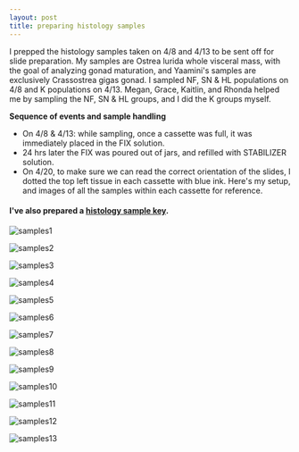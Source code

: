 ```yaml
---
layout: post
title: preparing histology samples 
---
```


I prepped the histology samples taken on 4/8 and 4/13 to be sent off for slide preparation. My samples are Ostrea lurida whole visceral mass, with the goal of analyzing gonad maturation, and Yaamini's samples are exclusively Crassostrea gigas gonad. I sampled NF, SN & HL populations on 4/8 and K populations on 4/13.  Megan, Grace, Kaitlin, and Rhonda helped me by sampling the NF, SN & HL groups, and I did the K groups myself. 

**Sequence of events and sample handling**  
  * On 4/8 & 4/13: while sampling, once a cassette was full, it was immediately placed in the FIX solution. 
  * 24 hrs later the FIX was poured out of jars, and refilled with STABILIZER solution. 
  * On 4/20, to make sure we can read the correct orientation of the slides, I dotted the top left tissue in each cassette with blue ink. Here's my setup, and images of all the samples within each cassette for reference. 
  
  #### I've also prepared a [histology sample key](https://github.com/laurahspencer/O.lurida_Stress/blob/master/Data/2017-April-HistoKey.pdf).
  
  
![samples1](https://github.com/laurahspencer/O.lurida_Stress/blob/master/Images/2017-April_Histo-Cassettes/2017-04-20_Histo-Samples1.JPG?raw=true)

![samples2](https://github.com/laurahspencer/O.lurida_Stress/blob/master/Images/2017-April_Histo-Cassettes/2017-04-20_Histo-Samples2.JPG?raw=true)

![samples3](https://github.com/laurahspencer/O.lurida_Stress/blob/master/Images/2017-April_Histo-Cassettes/2017-04-20_Histo-Samples3.JPG?raw=true)

![samples4](https://github.com/laurahspencer/O.lurida_Stress/blob/master/Images/2017-April_Histo-Cassettes/2017-04-20_Histo-Samples4.JPG?raw=true)

![samples5](https://github.com/laurahspencer/O.lurida_Stress/blob/master/Images/2017-April_Histo-Cassettes/2017-04-20_Histo-Samples5.JPG?raw=true)

![samples6](https://github.com/laurahspencer/O.lurida_Stress/blob/master/Images/2017-April_Histo-Cassettes/2017-04-20_Histo-Samples6.JPG?raw=true)

![samples7](https://github.com/laurahspencer/O.lurida_Stress/blob/master/Images/2017-April_Histo-Cassettes/2017-04-20_Histo-Samples7.JPG?raw=true)

![samples8](https://github.com/laurahspencer/O.lurida_Stress/blob/master/Images/2017-April_Histo-Cassettes/2017-04-20_Histo-Samples8.JPG?raw=true)

![samples9](https://github.com/laurahspencer/O.lurida_Stress/blob/master/Images/2017-April_Histo-Cassettes/2017-04-20_Histo-Samples9.JPG?raw=true)

![samples10](https://github.com/laurahspencer/O.lurida_Stress/blob/master/Images/2017-April_Histo-Cassettes/2017-04-20_Histo-Samples10.JPG?raw=true)

![samples11](https://github.com/laurahspencer/O.lurida_Stress/blob/master/Images/2017-April_Histo-Cassettes/2017-04-20_Histo-Samples11.JPG?raw=true)

![samples12](https://github.com/laurahspencer/O.lurida_Stress/blob/master/Images/2017-April_Histo-Cassettes/2017-04-20_Histo-Samples12.JPG?raw=true)

![samples13](https://github.com/laurahspencer/O.lurida_Stress/blob/master/Images/2017-April_Histo-Cassettes/2017-04-20_Histo-Samples13.JPG?raw=true)
